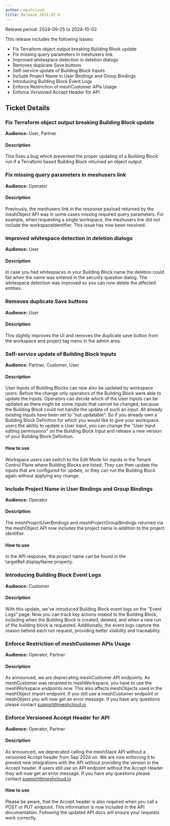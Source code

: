 ```yaml
---
author: meshcloud
title: Release 2024.42.0
---
```


Release period: 2024-09-25 to 2024-10-02

This release includes the following issues:
* Fix Terraform object output breaking Building Block update
* Fix missing query parameters in meshusers link
* Improved whitespace detection in deletion dialogs
* Removes duplicate Save buttons
* Self-service update of Building Block Inputs
* Include Project Name in User Bindings and Group Bindings
* Introducing Building Block Event Logs
* Enforce Restriction of meshCustomer APIs Usage
* Enforce Versioned Accept Header for API
<!--truncate-->

## Ticket Details
### Fix Terraform object output breaking Building Block update
**Audience:** User, Partner<br>

#### Description
This fixes a bug which prevented the proper updating of a Building Block run if 
a Terraform based Building Block returned an object output.

### Fix missing query parameters in meshusers link
**Audience:** Operator<br>

#### Description
Previously, the meshusers link in the response payload returned by the
meshObject API was in some cases missing required query parameters. For
example, when requesting a single workspace, the meshusers link did not
include the workspaceIdentifier. This issue has now been resolved.

### Improved whitespace detection in deletion dialogs
**Audience:** User<br>

#### Description
In case you had whitespaces in your Building Block name the deletion could fail when
the name was entered in the security question dialog. The whitespace detection was
improved so you can now delete the affected entities.

### Removes duplicate Save buttons
**Audience:** User<br>

#### Description
This slightly improves the UI and removes the duplicate save button
from the workspace and project tag menu in the admin area.

### Self-service update of Building Block Inputs
**Audience:** Partner, Customer, User<br>

#### Description
User Inputs of Building Blocks can now also be updated by workspace users. Before the change
only operators of the Building Block were able to update the inputs. Operators can decide which
of the User Inputs can be updated as there might be some inputs that cannot be changed, because the Building
Block could not handle the update of such an input. All already existing inputs have been set to
"not updatable". So if you already own a Building Block Definition for which you would like to give your
workspace users the ability to update a User Input, you can change the "User Input editing permissions"
on the Building Block Input and release a new version of your Building Block Definition.

#### How to use
Workspace users can switch to the Edit Mode for inputs in the Tenant Control Plane where Building Blocks
are listed. They can then update the inputs that are configured for update, or they can run
the Building Block again without applying any change.

### Include Project Name in User Bindings and Group Bindings
**Audience:** Operator<br>

#### Description
The meshProjectUserBindings and meshProjectGroupBindings returned via the
meshObject API now includes the project name in addition to the project
identifier.

#### How to use
In the API response, the project name can be found in the
targetRef.displayName property.

### Introducing Building Block Event Logs
**Audience:** Customer<br>

#### Description
With this update, we've introduced Building Block event logs on the "Event Logs" page. Now you can track key actions related to the Building Block, including when the Building Block is created, deleted, and when a new run of the building block is requested. Additionally, the event logs capture the reason behind each run request, providing better visibility and traceability.

### Enforce Restriction of meshCustomer APIs Usage
**Audience:** Operator, Partner<br>

#### Description
As announced, we are deprecating meshCustomer API endpoints. As
meshCustomer was renamed to meshWorkspace, you have to use the meshWorkspace endpoints now.
This also affects meshObjects used in the meshObject import endpoint. If you still use a meshCustomer
endpoint or meshObject you will now get an error message. If you have any questions please 
contact support@meshcloud.io

### Enforce Versioned Accept Header for API
**Audience:** Operator, Partner<br>

#### Description
As announced, we deprecated calling the meshStack API without a versioned Accept
header from Sep 2024 on. We are now enforcing it to prevent
new integrations with the API without providing the version in the Accept header.
If users still use an API endpoint without the Accept Header they will now get an error message. 
If you have any questions please contact support@meshcloud.io

#### How to use
Please be aware, that the Accept header is also required when you call a POST or PUT endpoint. 
This information is now included in the API documentation. Following the updated API docs will 
ensure your requests work correctly.

